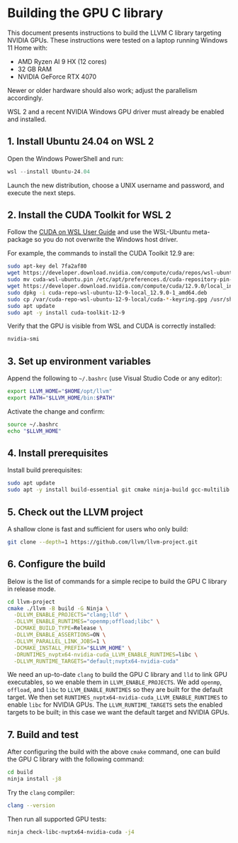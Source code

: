 # Building the GPU C library

This document presents instructions to build the LLVM C library targeting NVIDIA GPUs. These instructions were tested on a laptop running Windows 11 Home with:  

* AMD Ryzen AI 9 HX (12 cores)  
* 32 GB RAM
* NVIDIA GeForce RTX 4070

Newer or older hardware should also work; adjust the parallelism accordingly.

WSL 2 and a recent NVIDIA Windows GPU driver must already be enabled and installed.

## 1. Install Ubuntu 24.04 on WSL 2

Open the Windows PowerShell and run:

```powershell
wsl --install Ubuntu-24.04
```

Launch the new distribution, choose a UNIX username and password, and execute the next steps.

## 2. Install the CUDA Toolkit for WSL 2

Follow the [CUDA on WSL User Guide](https://docs.nvidia.com/cuda/wsl-user-guide/index.html#cuda-support-for-wsl-2) and use the WSL-Ubuntu meta-package so you do not overwrite the Windows host driver.

For example, the commands to install the CUDA Toolkit 12.9 are:

```bash
sudo apt-key del 7fa2af80
wget https://developer.download.nvidia.com/compute/cuda/repos/wsl-ubuntu/x86_64/cuda-wsl-ubuntu.pin
sudo mv cuda-wsl-ubuntu.pin /etc/apt/preferences.d/cuda-repository-pin-600
wget https://developer.download.nvidia.com/compute/cuda/12.9.0/local_installers/cuda-repo-wsl-ubuntu-12-9-local_12.9.0-1_amd64.deb
sudo dpkg -i cuda-repo-wsl-ubuntu-12-9-local_12.9.0-1_amd64.deb
sudo cp /var/cuda-repo-wsl-ubuntu-12-9-local/cuda-*-keyring.gpg /usr/share/keyrings/
sudo apt update
sudo apt -y install cuda-toolkit-12-9
```

Verify that the GPU is visible from WSL and CUDA is correctly installed:

```bash
nvidia-smi
```

## 3. Set up environment variables

Append the following to `~/.bashrc` (use Visual Studio Code or any editor):

```bash
export LLVM_HOME="$HOME/opt/llvm"
export PATH="$LLVM_HOME/bin:$PATH"
```

Activate the change and confirm:

```bash
source ~/.bashrc
echo "$LLVM_HOME"
```

## 4. Install prerequisites

Install build prerequisites:

```bash
sudo apt update
sudo apt -y install build-essential git cmake ninja-build gcc-multilib
```

## 5. Check out the LLVM project

A shallow clone is fast and sufficient for users who only build:

```bash
git clone --depth=1 https://github.com/llvm/llvm-project.git
```

## 6. Configure the build

Below is the list of commands for a simple recipe to build the GPU C library in release mode.

```bash
cd llvm-project
cmake ./llvm -B build -G Ninja \
  -DLLVM_ENABLE_PROJECTS="clang;lld" \
  -DLLVM_ENABLE_RUNTIMES="openmp;offload;libc" \
  -DCMAKE_BUILD_TYPE=Release \
  -DLLVM_ENABLE_ASSERTIONS=ON \
  -DLLVM_PARALLEL_LINK_JOBS=1 \
  -DCMAKE_INSTALL_PREFIX="$LLVM_HOME" \
  -DRUNTIMES_nvptx64-nvidia-cuda_LLVM_ENABLE_RUNTIMES=libc \
  -DLLVM_RUNTIME_TARGETS="default;nvptx64-nvidia-cuda"
```

We need an up-to-date `clang` to build the GPU C library and `lld` to link GPU executables, so we enable them in `LLVM_ENABLE_PROJECTS`. We add `openmp`, `offload`, and `libc` to `LLVM_ENABLE_RUNTIMES` so they are built for the default target. We then set `RUNTIMES_nvptx64-nvidia-cuda_LLVM_ENABLE_RUNTIMES` to enable `libc` for NVIDIA GPUs. The `LLVM_RUNTIME_TARGETS` sets the enabled targets to be built; in this case we want the default target and NVIDIA GPUs.

## 7. Build and test

After configuring the build with the above `cmake` command, one can build the GPU C library with the following command:

```bash
cd build
ninja install -j8
```

Try the `clang` compiler:

```bash
clang --version
```

Then run all supported GPU tests:

```bash
ninja check-libc-nvptx64-nvidia-cuda -j4
```
